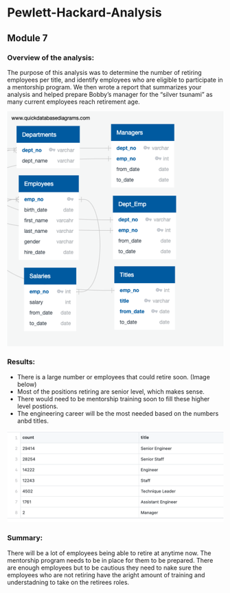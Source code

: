 # Pewlett-Hackard-Analysis
## Module 7

### Overview of the analysis:

The purpose of this analysis was to determine the number of retiring employees per title, and identify employees who are eligible to participate in a mentorship program. We then wrote a report that summarizes your analysis and helped prepare Bobby’s manager for the “silver tsunami” as many current employees reach retirement age.

![myTest](https://github.com/nfreeman19/Pewlett-Hackard-Analysis/blob/main/Resources/QuickDBD-export.png)


### Results:

* There is a large number or employees that could retire soon. (Image below)
* Most of the positions retiring are senior level, which makes sense.
* There would need to be mentorship training soon to fill these higher level postions.
* The engineering career will be the most needed based on the numbers anbd titles.

![mytest](https://github.com/nfreeman19/Pewlett-Hackard-Analysis/blob/main/Resources/Titles.png)


### Summary:

There will be a lot of employees being able to retire at anytime now. The mentorship program needs to be in place for them to be prepared. There are enough employees but to be cautious they need to nake sure the employees who are not retiring have the aright amount of training and understadning to take on the retirees roles.





